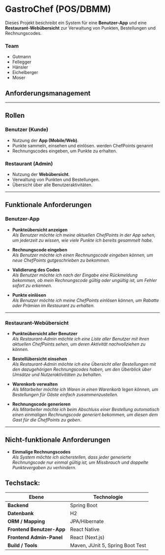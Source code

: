 # GastroChef (POS/DBMM)

Dieses Projekt beschreibt ein System für eine **Benutzer-App** und eine **Restaurant-Webübersicht** zur Verwaltung von Punkten, Bestellungen und Rechnungscodes.

### Team 
- Gutmann
- Fellegger
- Hänsler
- Eichelberger
- Moser

## Anforderungsmanagement 
---

## Rollen

### Benutzer (Kunde)
- Nutzung der **App (Mobile/Web)**.
- Punkte sammeln, einsehen und einlösen. werden ChefPoints genannt
- Rechnungscodes eingeben, um Punkte zu erhalten.

### Restaurant (Admin)
- Nutzung der **Webübersicht**.
- Verwaltung von Punkten und Bestellungen.
- Übersicht über alle Benutzeraktivitäten.

---

## Funktionale Anforderungen

### Benutzer-App
- **Punkteübersicht anzeigen**  
   *Als Benutzer möchte ich meine aktuellen ChefPoints in der App sehen, um jederzeit zu wissen, wie viele Punkte ich bereits gesammelt habe.*

- **Rechnungscode eingeben**  
   *Als Benutzer möchte ich einen Rechnungscode eingeben können, um neue ChefPoints gutgeschrieben zu bekommen.*

- **Validierung des Codes**  
   *Als Benutzer möchte ich nach der Eingabe eine Rückmeldung bekommen, ob mein Rechnungscode gültig oder ungültig ist, um Fehler sofort zu erkennen.*

- **Punkte einlösen**  
   *Als Benutzer möchte ich meine ChefPoints einlösen können, um Rabatte oder Prämien im Restaurant zu erhalten.*

---

### Restaurant-Webübersicht
- **Punkteübersicht aller Benutzer**  
   *Als Restaurant-Admin möchte ich eine Liste aller Benutzer mit ihren aktuellen ChefPoints sehen, um deren Aktivität nachvollziehen zu können.*

- **Bestellübersicht einsehen**  
   *Als Restaurant-Admin möchte ich eine Übersicht aller Bestellungen mit den dazugehörigen Rechnungscodes haben, um den Überblick über Umsätze und Nutzeraktivitäten zu behalten.*

- **Warenkorb verwalten**  
   *Als Mitarbeiter möchte ich Waren in einen Warenkorb legen können, um Bestellungen für Gäste einfach zusammenzustellen.*

- **Rechnungscode generieren**  
   *Als Mitarbeiter möchte ich beim Abschluss einer Bestellung automatisch einen einmaligen Rechnungscode generiert bekommen, um diesen dem Gast für die ChefPoints zu geben.*

---

## Nicht-funktionale Anforderungen
- **Einmalige Rechnungscodes**  
   *Als System möchte ich sicherstellen, dass jeder generierte Rechnungscode nur einmal gültig ist, um Missbrauch und doppelte Punktevergaben zu verhindern.*

## Techstack:

| Ebene                    | Technologie                                   |
|--------------------------|-----------------------------------------------|
| **Backend**              | Spring Boot                                   |
| **Datenbank**            | H2                                            |
| **ORM / Mapping**        | JPA/Hibernate                                 |
| **Frontend Benutzer-App**| React Native                                  |
| **Frontend Admin-Panel** | React (Next.js)                               |
| **Build / Tools**        | Maven, JUnit 5, Spring Boot Test              |
